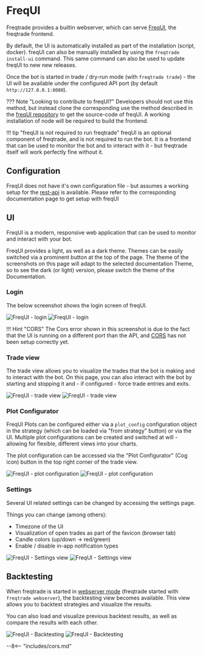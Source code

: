 # FreqUI

Freqtrade provides a builtin webserver, which can serve [FreqUI](https://github.com/freqtrade/frequi), the freqtrade frontend.

By default, the UI is automatically installed as part of the installation (script, docker).
freqUI can also be manually installed by using the `freqtrade install-ui` command.
This same command can also be used to update freqUI to new new releases.

Once the bot is started in trade / dry-run mode (with `freqtrade trade`) - the UI will be available under the configured API port (by default `http://127.0.0.1:8080`).

??? Note "Looking to contribute to freqUI?"
    Developers should not use this method, but instead clone the corresponding use the method described in the [freqUI repository](https://github.com/freqtrade/frequi) to get the source-code of freqUI. A working installation of node will be required to build the frontend.

!!! tip "freqUI is not required to run freqtrade"
    freqUI is an optional component of freqtrade, and is not required to run the bot.
    It is a frontend that can be used to monitor the bot and to interact with it - but freqtrade itself will work perfectly fine without it.

## Configuration

FreqUI does not have it's own configuration file - but assumes a working setup for the [rest-api](rest-api.md) is available.
Please refer to the corresponding documentation page to get setup with freqUI

## UI

FreqUI is a modern, responsive web application that can be used to monitor and interact with your bot.

FreqUI provides a light, as well as a dark theme.
Themes can be easily switched via a prominent button at the top of the page.
The theme of the screenshots on this page will adapt to the selected documentation Theme, so to see the dark (or light) version, please switch the theme of the Documentation.

### Login

The below screenshot shows the login screen of freqUI.

![FreqUI - login](assets/frequi-login-CORS.png#only-dark)
![FreqUI - login](assets/frequi-login-CORS-light.png#only-light)

!!! Hint "CORS"
    The Cors error shown in this screenshot is due to the fact that the UI is running on a different port than the API, and [CORS](#cors) has not been setup correctly yet.

### Trade view

The trade view allows you to visualize the trades that the bot is making and to interact with the bot.
On this page, you can also interact with the bot by starting and stopping it and - if configured - force trade entries and exits.

![FreqUI - trade view](assets/freqUI-trade-pane-dark.png#only-dark)
![FreqUI - trade view](assets/freqUI-trade-pane-light.png#only-light)

### Plot Configurator

FreqUI Plots can be configured either via a `plot_config` configuration object in the strategy (which can be loaded via "from strategy" button) or via the UI.
Multiple plot configurations can be created and switched at will - allowing for flexible, different views into your charts.

The plot configuration can be accessed via the "Plot Configurator" (Cog icon) button in the top right corner of the trade view.

![FreqUI - plot configuration](assets/freqUI-plot-configurator-dark.png#only-dark)
![FreqUI - plot configuration](assets/freqUI-plot-configurator-light.png#only-light)

### Settings

Several UI related settings can be changed by accessing the settings page.

Things you can change (among others):

* Timezone of the UI
* Visualization of open trades as part of the favicon (browser tab)
* Candle colors (up/down -> red/green)
* Enable / disable in-app notification types

![FreqUI - Settings view](assets/frequi-settings-dark.png#only-dark)
![FreqUI - Settings view](assets/frequi-settings-light.png#only-light)

## Backtesting

When freqtrade is started in [webserver mode](utils.md#webserver-mode) (freqtrade started with `freqtrade webserver`), the backtesting view becomes available.
This view allows you to backtest strategies and visualize the results.

You can also load and visualize previous backtest results, as well as compare the results with each other.

![FreqUI - Backtesting](assets/freqUI-backtesting-dark.png#only-dark)
![FreqUI - Backtesting](assets/freqUI-backtesting-light.png#only-light)


--8<-- "includes/cors.md"
